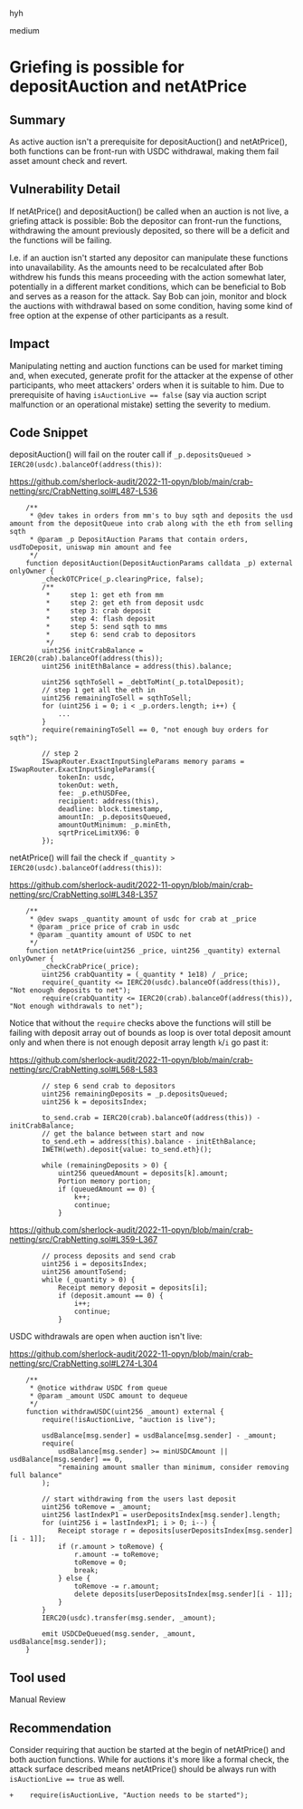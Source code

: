 hyh

medium

# Griefing is possible for depositAuction and netAtPrice

## Summary

As active auction isn't a prerequisite for depositAuction() and netAtPrice(), both functions can be front-run with USDC withdrawal, making them fail asset amount check and revert.

## Vulnerability Detail

If netAtPrice() and depositAuction() be called when an auction is not live, a griefing attack is possible: Bob the depositor can front-run the functions, withdrawing the amount previously deposited, so there will be a deficit and the functions will be failing.

I.e. if an auction isn't started any depositor can manipulate these functions into unavailability. As the amounts need to be recalculated after Bob withdrew his funds this means proceeding with the action somewhat later, potentially in a different market conditions, which can be beneficial to Bob and serves as a reason for the attack. Say Bob can join, monitor and block the auctions with withdrawal based on some condition, having some kind of free option at the expense of other participants as a result.

## Impact

Manipulating netting and auction functions can be used for market timing and, when executed, generate profit for the attacker at the expense of other participants, who meet attackers' orders when it is suitable to him. Due to prerequisite of having `isAuctionLive == false` (say via auction script malfunction or an operational mistake) setting the severity to medium.

## Code Snippet

depositAuction() will fail on the router call if `_p.depositsQueued > IERC20(usdc).balanceOf(address(this))`:

https://github.com/sherlock-audit/2022-11-opyn/blob/main/crab-netting/src/CrabNetting.sol#L487-L536

```solidity
    /**
     * @dev takes in orders from mm's to buy sqth and deposits the usd amount from the depositQueue into crab along with the eth from selling sqth
     * @param _p DepositAuction Params that contain orders, usdToDeposit, uniswap min amount and fee
     */
    function depositAuction(DepositAuctionParams calldata _p) external onlyOwner {
        _checkOTCPrice(_p.clearingPrice, false);
        /**
         *     step 1: get eth from mm
         *     step 2: get eth from deposit usdc
         *     step 3: crab deposit
         *     step 4: flash deposit
         *     step 5: send sqth to mms
         *     step 6: send crab to depositors
         */
        uint256 initCrabBalance = IERC20(crab).balanceOf(address(this));
        uint256 initEthBalance = address(this).balance;

        uint256 sqthToSell = _debtToMint(_p.totalDeposit);
        // step 1 get all the eth in
        uint256 remainingToSell = sqthToSell;
        for (uint256 i = 0; i < _p.orders.length; i++) {
            ...
        }
        require(remainingToSell == 0, "not enough buy orders for sqth");

        // step 2
        ISwapRouter.ExactInputSingleParams memory params = ISwapRouter.ExactInputSingleParams({
            tokenIn: usdc,
            tokenOut: weth,
            fee: _p.ethUSDFee,
            recipient: address(this),
            deadline: block.timestamp,
            amountIn: _p.depositsQueued,
            amountOutMinimum: _p.minEth,
            sqrtPriceLimitX96: 0
        });
```

netAtPrice() will fail the check if `_quantity > IERC20(usdc).balanceOf(address(this))`:

https://github.com/sherlock-audit/2022-11-opyn/blob/main/crab-netting/src/CrabNetting.sol#L348-L357

```solidity
    /**
     * @dev swaps _quantity amount of usdc for crab at _price
     * @param _price price of crab in usdc
     * @param _quantity amount of USDC to net
     */
    function netAtPrice(uint256 _price, uint256 _quantity) external onlyOwner {
        _checkCrabPrice(_price);
        uint256 crabQuantity = (_quantity * 1e18) / _price;
        require(_quantity <= IERC20(usdc).balanceOf(address(this)), "Not enough deposits to net");
        require(crabQuantity <= IERC20(crab).balanceOf(address(this)), "Not enough withdrawals to net");
```


Notice that without the `require` checks above the functions will still be failing with deposit array out of bounds as loop is over total deposit amount only and when there is not enough deposit array length `k`/`i` go past it:

https://github.com/sherlock-audit/2022-11-opyn/blob/main/crab-netting/src/CrabNetting.sol#L568-L583

```solidity
        // step 6 send crab to depositors
        uint256 remainingDeposits = _p.depositsQueued;
        uint256 k = depositsIndex;

        to_send.crab = IERC20(crab).balanceOf(address(this)) - initCrabBalance;
        // get the balance between start and now
        to_send.eth = address(this).balance - initEthBalance;
        IWETH(weth).deposit{value: to_send.eth}();

        while (remainingDeposits > 0) {
            uint256 queuedAmount = deposits[k].amount;
            Portion memory portion;
            if (queuedAmount == 0) {
                k++;
                continue;
            }
```

https://github.com/sherlock-audit/2022-11-opyn/blob/main/crab-netting/src/CrabNetting.sol#L359-L367

```solidity
        // process deposits and send crab
        uint256 i = depositsIndex;
        uint256 amountToSend;
        while (_quantity > 0) {
            Receipt memory deposit = deposits[i];
            if (deposit.amount == 0) {
                i++;
                continue;
            }
```

USDC withdrawals are open when auction isn't live:

https://github.com/sherlock-audit/2022-11-opyn/blob/main/crab-netting/src/CrabNetting.sol#L274-L304

```solidity
    /**
     * @notice withdraw USDC from queue
     * @param _amount USDC amount to dequeue
     */
    function withdrawUSDC(uint256 _amount) external {
        require(!isAuctionLive, "auction is live");

        usdBalance[msg.sender] = usdBalance[msg.sender] - _amount;
        require(
            usdBalance[msg.sender] >= minUSDCAmount || usdBalance[msg.sender] == 0,
            "remaining amount smaller than minimum, consider removing full balance"
        );

        // start withdrawing from the users last deposit
        uint256 toRemove = _amount;
        uint256 lastIndexP1 = userDepositsIndex[msg.sender].length;
        for (uint256 i = lastIndexP1; i > 0; i--) {
            Receipt storage r = deposits[userDepositsIndex[msg.sender][i - 1]];
            if (r.amount > toRemove) {
                r.amount -= toRemove;
                toRemove = 0;
                break;
            } else {
                toRemove -= r.amount;
                delete deposits[userDepositsIndex[msg.sender][i - 1]];
            }
        }
        IERC20(usdc).transfer(msg.sender, _amount);

        emit USDCDeQueued(msg.sender, _amount, usdBalance[msg.sender]);
    }
```
## Tool used

Manual Review

## Recommendation

Consider requiring that auction be started at the begin of netAtPrice() and both auction functions. While for auctions it's more like a formal check, the attack surface described  means netAtPrice() should be always run with `isAuctionLive == true` as well.

```solidity
+    require(isAuctionLive, "Auction needs to be started");  
```